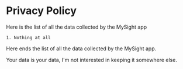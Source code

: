 # Privacy Policy

Here is the list of all the data collected by the MySight app

    1. Nothing at all

Here ends the list of all the data collected by the MySight app.

Your data is your data, I'm not interested in keeping it somewhere else.
